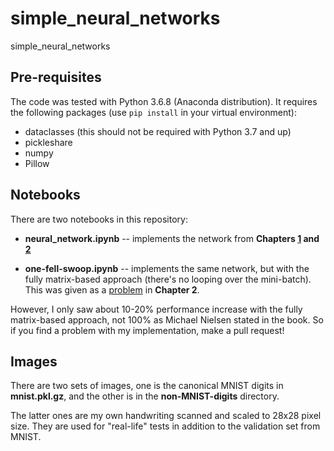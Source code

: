 # simple_neural_networks
simple_neural_networks


## Pre-requisites

The code was tested with Python 3.6.8 (Anaconda distribution). It requires the following packages (use `pip install` in your virtual environment):

- dataclasses (this should not be required with Python 3.7 and up)
- pickleshare
- numpy
- Pillow

## Notebooks

There are two notebooks in this repository:

- **neural_network.ipynb** -- implements the network from **Chapters [1](http://neuralnetworksanddeeplearning.com/chap1.html) and [2](http://neuralnetworksanddeeplearning.com/chap2.html)**

- **one-fell-swoop.ipynb** -- implements the same network, but with the fully matrix-based approach (there's no looping over the mini-batch). This was given as a [problem](http://neuralnetworksanddeeplearning.com/chap2.html#problem_269962) in **Chapter 2**.

However, I only saw about 10-20% performance increase with the fully matrix-based approach, not 100% as Michael Nielsen stated in the book. So if you find a problem with my implementation, make a pull request!

## Images

There are two sets of images, one is the canonical MNIST digits in **mnist.pkl.gz**, and the other is in the **non-MNIST-digits** directory. 

The latter ones are my own handwriting scanned and scaled to 28x28 pixel size. They are used for "real-life" tests in addition to the validation set from MNIST.
